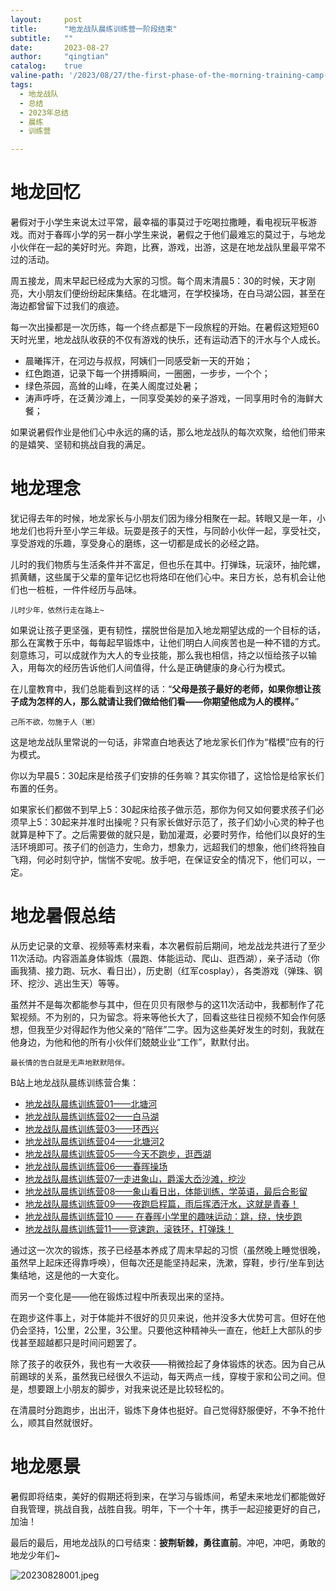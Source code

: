 ```yaml
---
layout:     post
title:      "地龙战队晨练训练营一阶段结束"
subtitle:   ""
date:       2023-08-27
author:     "qingtian"
catalog:    true
valine-path: '/2023/08/27/the-first-phase-of-the-morning-training-camp-for-the-earth-dragon-squadron-has-ended/'
tags:
  - 地龙战队
  - 总结
  - 2023年总结
  - 晨练
  - 训练营

---
```


# 地龙回忆

暑假对于小学生来说太过平常，最幸福的事莫过于吃喝拉撒睡，看电视玩平板游戏。而对于春晖小学的另一群小学生来说，暑假之于他们最难忘的莫过于，与地龙小伙伴在一起的美好时光。奔跑，比赛，游戏，出游，这是在地龙战队里最平常不过的活动。

周五接龙，周末早起已经成为大家的习惯。每个周末清晨5：30的时候，天才刚亮，大小朋友们便纷纷起床集结。在北塘河，在学校操场，在白马湖公园，甚至在海边都曾留下过我们的痕迹。

每一次出操都是一次历练，每一个终点都是下一段旅程的开始。在暑假这短短60天时光里，地龙战队收获的不仅有游戏的快乐，还有运动洒下的汗水与个人成长。

- 晨曦挥汗，在河边与叔叔，阿姨们一同感受新一天的开始；
- 红色跑道，记录下每一个拼搏瞬间，一圈圈，一步步，一个个；
- 绿色茶园，高耸的山峰，在美人阁度过处暑；
- 涛声呼呼，在泛黄沙滩上，一同享受美妙的亲子游戏，一同享用时令的海鲜大餐；

如果说暑假作业是他们心中永远的痛的话，那么地龙战队的每次欢聚，给他们带来的是嬉笑、坚韧和挑战自我的满足。

# 地龙理念

犹记得去年的时候，地龙家长与小朋友们因为缘分相聚在一起。转眼又是一年，小地龙们也将升至小学三年级。玩耍是孩子的天性，与同龄小伙伴一起，享受社交，享受游戏的乐趣，享受身心的磨练，这一切都是成长的必经之路。

儿时的我们物质与生活条件并不富足，但也乐在其中。打弹珠，玩滚环，抽陀螺，抓黄鳝，这些属于父辈的童年记忆也将烙印在他们心中。来日方长，总有机会让他们也一桩桩，一件件经历与品味。

```
儿时少年，依然行走在路上~
```

如果说让孩子更坚强，更有韧性，摆脱世俗是加入地龙期望达成的一个目标的话，那么在寓教于乐中，每每起早锻炼中，让他们明白人间疾苦也是一种不错的方式。刻意练习，可以成就作为大人的专业技能，那么我也相信，持之以恒给孩子以输入，用每次的经历告诉他们人间值得，什么是正确健康的身心行为模式。

在儿童教育中，我们总能看到这样的话：“**父母是孩子最好的老师，如果你想让孩子成为怎样的人，那么就请让我们做给他们看——你期望他成为人的模样。**”

```
己所不欲，勿施于人（崽）
```

这是地龙战队里常说的一句话，非常直白地表达了地龙家长们作为“楷模”应有的行为模式。

你以为早晨5：30起床是给孩子们安排的任务嘛？其实你错了，这恰恰是给家长们布置的任务。

如果家长们都做不到早上5：30起床给孩子做示范，那你为何又如何要求孩子们必须早上5：30起来并准时出操呢？只有家长做好示范了，孩子们幼小心灵的种子也就算是种下了。之后需要做的就只是，勤加灌溉，必要时劳作，给他们以良好的生活环境即可。孩子们的创造力，生命力，想象力，远超我们的想象，他们终将独自飞翔，何必时刻守护，惴惴不安呢。放手吧，在保证安全的情况下，他们可以，一定。

# 地龙暑假总结

从历史记录的文章、视频等素材来看，本次暑假前后期间，地龙战龙共进行了至少11次活动。内容涵盖身体锻炼（晨跑、体能运动、爬山、逛西湖），亲子活动（你画我猜、接力跑、玩水、看日出），历史剧（红军cosplay），各类游戏（弹珠、钢环、挖沙、逃出生天）等等。

虽然并不是每次都能参与其中，但在贝贝有限参与的这11次活动中，我都制作了花絮视频。不为别的，只为留念。将来等他长大了，回看这些往日视频不知会作何感想，但我至少对得起作为他父亲的“陪伴”二字。因为这些美好发生的时刻，我就在他身边，为他和他的所有小伙伴们兢兢业业“工作”，默默付出。

```
最长情的告白就是无声地默默陪伴。
```

B站上地龙战队晨练训练营合集：

- [地龙战队晨练训练营01——北塘河](https://www.bilibili.com/video/BV19W4y1R7pQ/?spm_id_from=333.999.0.0)
- [地龙战队晨练训练营02——白马湖](https://www.bilibili.com/video/BV1jo4y1J7JW/?spm_id_from=333.999.0.0)
- [地龙战队晨练训练营03——环西兴](https://www.bilibili.com/video/BV1x14y1R7ZB/?spm_id_from=333.999.0.0)
- [地龙战队晨练训练营04——北塘河2](https://www.bilibili.com/video/BV1b14y1R7pA/?spm_id_from=333.999.0.0)
- [地龙战队晨练训练营05——今天不跑步，逛西湖](https://www.bilibili.com/video/BV1Xk4y1V72K/?spm_id_from=333.999.0.0)
- [地龙战队晨练训练营06——春晖操场](https://www.bilibili.com/video/BV19h4y1r75E/?spm_id_from=333.999.0.0)
- [地龙战队晨练训练营07—走进象山，爵溪大岙沙滩，挖沙](https://www.bilibili.com/video/BV1Um4y1p7NM/?spm_id_from=333.999.0.0)
- [地龙战队晨练训练营08——象山看日出，体能训练，学英语，最后合影留](https://www.bilibili.com/video/BV1rF411y7Wd/?spm_id_from=333.999.0.0&vd_source=e12c693b1674dfffed2e28d501bb6e29)
- [地龙战队晨练训练营09——夜跑启程篇，雨后挥洒汗水，这就是青春！](https://www.bilibili.com/video/BV1qP411s7cX/?spm_id_from=333.999.0.0&vd_source=e12c693b1674dfffed2e28d501bb6e29)
- [地龙战队晨练训练营10 —— 在春晖小学里的趣味运动：跳，绕，快步跑](https://www.bilibili.com/video/BV12r4y1R7Zv/?spm_id_from=333.999.0.0&vd_source=e12c693b1674dfffed2e28d501bb6e29)
- [地龙战队晨练训练营11——竞速跑，滚铁环，打弹珠！](https://www.bilibili.com/video/BV13P411Y77A/?spm_id_from=333.999.0.0&vd_source=e12c693b1674dfffed2e28d501bb6e29)

通过这一次次的锻炼，孩子已经基本养成了周末早起的习惯（虽然晚上睡觉很晚，虽然早上起床还得靠呼唤），但每次还是能坚持起来，洗漱，穿鞋，步行/坐车到达集结地，这是他的一大变化。

而另一个变化是——他在锻炼过程中所表现出来的坚持。

在跑步这件事上，对于体能并不很好的贝贝来说，他并没多大优势可言。但好在他仍会坚持，1公里，2公里，3公里。只要他这种精神头一直在，他赶上大部队的步伐甚至超越都只是时间问题罢了。

除了孩子的收获外，我也有一大收获——稍微捡起了身体锻炼的状态。因为自己从前踢球的关系，虽然我已经很久不运动，每天两点一线，穿梭于家和公司之间。但是，想要跟上小朋友的脚步，对我来说还是比较轻松的。

在清晨时分跑跑步，出出汗，锻炼下身体也挺好。自己觉得舒服便好，不争不抢什么，顺其自然就很好。

# 地龙愿景

暑假即将结束，美好的假期还将到来，在学习与锻炼间，希望未来地龙们都能做好自我管理，挑战自我，战胜自我。明年，下一个十年，携手一起迎接更好的自己，加油！

最后的最后，用地龙战队的口号结束：**披荆斩棘，勇往直前**。冲吧，冲吧，勇敢的地龙少年们~

![20230828001.jpeg](http://img.qingtian16265.com/20230828001.jpeg)